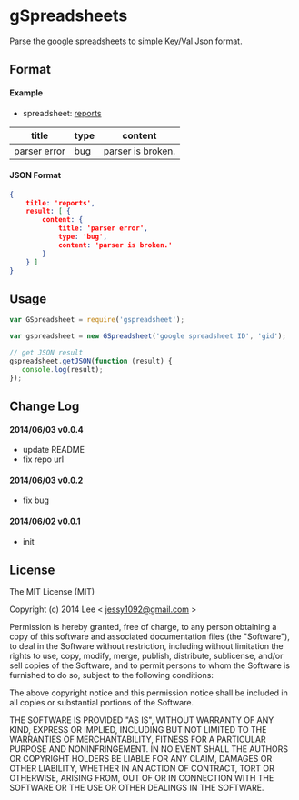 gSpreadsheets
=============
Parse the google spreadsheets to simple Key/Val Json format.

## Format

#### Example

- spreadsheet: [reports](https://docs.google.com/spreadsheets/d/1brZPjwhW1PnLSbVOcpjdrnZXi-vYsLTlcbNASL_boXY/edit#gid=0)

| title | type | content|
| --- | --- | --- |
| parser error | bug | parser is broken. |

#### JSON Format

``` result.json
{
    title: 'reports',
    result: [ { 
        content: { 
            title: 'parser error',
            type: 'bug',
            content: 'parser is broken.' 
        } 
    } ]
}
```

## Usage

``` index.js
var GSpreadsheet = require('gspreadsheet');

var gspreadsheet = new GSpreadsheet('google spreadsheet ID', 'gid');

// get JSON result
gspreadsheet.getJSON(function (result) {
   console.log(result); 
});
```

## Change Log

#### 2014/06/03 v0.0.4
- update README
- fix repo url

#### 2014/06/03 v0.0.2
- fix bug

#### 2014/06/02 v0.0.1
- init

## License

The MIT License (MIT)

Copyright (c) 2014 Lee  < jessy1092@gmail.com >

Permission is hereby granted, free of charge, to any person obtaining a copy of
this software and associated documentation files (the "Software"), to deal in
the Software without restriction, including without limitation the rights to
use, copy, modify, merge, publish, distribute, sublicense, and/or sell copies of
the Software, and to permit persons to whom the Software is furnished to do so,
subject to the following conditions:

The above copyright notice and this permission notice shall be included in all
copies or substantial portions of the Software.

THE SOFTWARE IS PROVIDED "AS IS", WITHOUT WARRANTY OF ANY KIND, EXPRESS OR
IMPLIED, INCLUDING BUT NOT LIMITED TO THE WARRANTIES OF MERCHANTABILITY, FITNESS
FOR A PARTICULAR PURPOSE AND NONINFRINGEMENT. IN NO EVENT SHALL THE AUTHORS OR
COPYRIGHT HOLDERS BE LIABLE FOR ANY CLAIM, DAMAGES OR OTHER LIABILITY, WHETHER
IN AN ACTION OF CONTRACT, TORT OR OTHERWISE, ARISING FROM, OUT OF OR IN
CONNECTION WITH THE SOFTWARE OR THE USE OR OTHER DEALINGS IN THE SOFTWARE.

